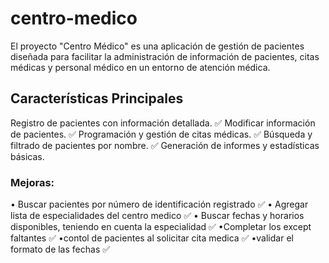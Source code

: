 # centro-medico
El proyecto "Centro Médico" es una aplicación de gestión de pacientes diseñada para facilitar la administración de información de pacientes, citas médicas y personal médico en un entorno de atención médica. 

## Características Principales
Registro de pacientes con información detallada. ✅
Modificar información de pacientes. ✅
Programación y gestión de citas médicas. ✅
Búsqueda y filtrado de pacientes por nombre.  ✅ 
Generación de informes y estadísticas básicas. 

### Mejoras:
• Buscar pacientes por número de identificación registrado  ✅
• Agregar lista de especialidades del centro medico ✅
• Buscar fechas y horarios disponibles, teniendo en cuenta la especialidad  ✅
•Completar los except faltantes ✅
•contol de pacientes al solicitar cita medica ✅
•validar el formato de las fechas  ✅
